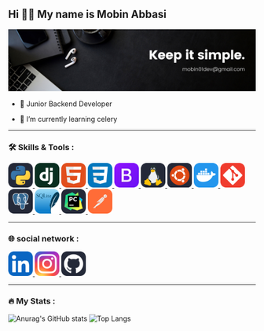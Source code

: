 <h2>Hi 🙋‍♂️ My name is Mobin Abbasi</h2>

<img src="https://github.com/Mobin-Abbasi/Mobin-Abbasi/blob/main/Black%20Minimal%20Motivation%20Quote%20LinkedIn%20Banner%20(2).png?raw=true" alt="background">

- 🌱 Junior Backend Developer
  
- 👀 I’m currently learning celery


---

### 🛠️ Skills & Tools :

<a href="#" target="_blank" rel="noreferrer">
    <img src="https://raw.githubusercontent.com/Mobin-Abbasi/Mobin-Abbasi/f1687e676ad390e3acc86c05ad30def42d641207/Python-Dark.svg" width="50" height="50" alt="python">
</a>
<a href="#" target="_blank" rel="noreferrer">
    <img src="https://raw.githubusercontent.com/Mobin-Abbasi/Mobin-Abbasi/f1687e676ad390e3acc86c05ad30def42d641207/Django.svg" width="50" height="50" alt="django">
</a>
<a href="#" target="_blank" rel="noreferrer">
    <img src="https://raw.githubusercontent.com/Mobin-Abbasi/Mobin-Abbasi/19e8ef7e7136aa9d1ace12676ed79d29e3fd256a/HTML.svg" width="50" height="50" alt="html">
</a>
<a href="#" target="_blank" rel="noreferrer">
    <img src="https://raw.githubusercontent.com/Mobin-Abbasi/Mobin-Abbasi/f1687e676ad390e3acc86c05ad30def42d641207/CSS.svg" width="50" height="50" alt="css">
</a>
<a href="#" target="_blank" rel="noreferrer">
    <img src="https://raw.githubusercontent.com/Mobin-Abbasi/Mobin-Abbasi/c37d3829c60ad92b05c5635d999fe7815cb4cd3f/Bootstrap.svg" width="50" height="50" alt="Bootstrap.svg">
</a>
<a href="#" target="_blank" rel="noreferrer">
    <img src="https://raw.githubusercontent.com/Mobin-Abbasi/Mobin-Abbasi/cb53c23f0a1ae30a0fef03d37231c71d6947b236/Linux-Dark.svg" width="50" height="50" alt="linux">
</a>
<a href="#" target="_blank" rel="noreferrer">
    <img src="https://github.com/tandpfun/skill-icons/raw/main/icons/Ubuntu-Dark.svg" width="50" height="50" alt="ubuntu">
</a>
<a href="#" target="_blank" rel="noreferrer">
    <img src="https://raw.githubusercontent.com/Mobin-Abbasi/Mobin-Abbasi/bb592a1ceb5dd31de5353fd44deec62a1a8b24c5/Docker.svg" width="50" height="50" alt="Docker">
</a>
<a href="#" target="_blank" rel="noreferrer">
    <img src="https://raw.githubusercontent.com/Mobin-Abbasi/Mobin-Abbasi/f1687e676ad390e3acc86c05ad30def42d641207/Git.svg" width="50" height="50"" alt="git">
</a>
<a href="#" target="_blank" rel="noreferrer">
    <img src="https://raw.githubusercontent.com/Mobin-Abbasi/Mobin-Abbasi/f1687e676ad390e3acc86c05ad30def42d641207/PostgreSQL-Dark.svg" width="50" height="50"" alt="postgresql">
</a>
<a href="#" target="_blank" rel="noreferrer">
    <img src="https://raw.githubusercontent.com/Mobin-Abbasi/Mobin-Abbasi/bb592a1ceb5dd31de5353fd44deec62a1a8b24c5/SQLite.svg" width="50" height="50"" alt="sqlite03">
</a>
<a href="#" target="_blank" rel="noreferrer">
    <img src="https://github.com/tandpfun/skill-icons/raw/main/icons/PyCharm-Dark.svg" width="50" height="50"" alt="pycharm">
</a>
<a href="#" target="_blank" rel="noreferrer">
    <img src="https://raw.githubusercontent.com/Mobin-Abbasi/Mobin-Abbasi/f1687e676ad390e3acc86c05ad30def42d641207/Postman.svg" width="50" height="50" alt="postman">
</a>

---

### 🌐 social network :

<a href="https://www.instagram.com/mbn.abs/" target="_blank" rel="noreferrer">
    <img src="https://github.com/tandpfun/skill-icons/raw/main/icons/LinkedIn.svg" width="50" height="50" alt="instagram">
</a>
<a href="https://www.instagram.com/mbn.abs/" target="_blank" rel="noreferrer">
    <img src="https://raw.githubusercontent.com/Mobin-Abbasi/Mobin-Abbasi/f1687e676ad390e3acc86c05ad30def42d641207/Instagram.svg" width="50" height="50" alt="instagram">
</a>
<a href="https://github.com/Mobin-Abbasi" target="_blank" rel="noreferrer">
    <img src="https://raw.githubusercontent.com/Mobin-Abbasi/Mobin-Abbasi/f1687e676ad390e3acc86c05ad30def42d641207/Github-Dark.svg" width="50" height="50" alt="github">
</a>

---

### 🔥 My Stats :

![Anurag's GitHub stats](https://github-readme-stats.vercel.app/api?username=Mobin-Abbasi&show_icons=true&theme=radical)
![Top Langs](https://github-readme-stats.vercel.app/api/top-langs/?username=Mobin-Abbasi&layout=compact)
